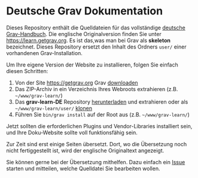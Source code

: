 # Deutsche Grav Dokumentation

Dieses Repository enthält die Quelldateien für das vollständige [deutsche Grav-Handbuch](https://de-grav-doc.ziller.de). Die englische Originalversion finden Sie unter https://learn.getgrav.org.
Es ist das,was man bei Grav als **skeleton** bezeichnet. Dieses Repository ersetzt den Inhalt des Ordners `user/` einer vorhandenen Grav-Installation.

Um Ihre eigene Version der Website zu installieren, folgen Sie einfach diesen Schritten:

1. Von der Site https://getgrav.org Grav [downloaden](https://getgrav.org/downloads)
2. Das ZIP-Archiv in ein Verzeichnis Ihres Webroots extrahieren (z.B. `~/www/grav-learn/`)
3. Das **grav-learn-DE** Repository [herunterladen](https://github.com/max123kl/grav-learn-DE/archive/de-DE.zip) und extrahieren oder als `~/www/grav-learn/user/` [klonen](https://github.com/max123kl/grav-learn-DE.git)
4. Führen Sie `bin/grav install` auf der Root aus (z.B. `~/www/grav-learn/`)

Jetzt sollten die erforderlichen Plugins und Vendor-Libraries installiert sein, und Ihre Doku-Website sollte voll funktionsfähig sein.

Zur Zeit sind erst einige Seiten übersetzt.
Dort, wo die Übersetzung noch nicht fertiggestellt ist, wird der englische Originaltext angezeigt.

Sie können gerne bei der Übersetzung mithelfen.
Dazu einfach ein [Issue](https://github.com/max123kl/grav-learn-DE/issues) starten und mitteilen, welche Quelldatei Sie bearbeiten wollen.
